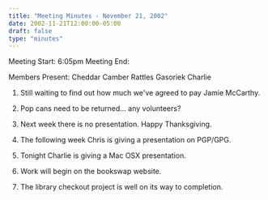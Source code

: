 ```yaml
---
title: "Meeting Minutes - November 21, 2002"
date: 2002-11-21T12:00:00-05:00
draft: false
type: "minutes"
---
```


Meeting Start: 6:05pm Meeting End: </p><p>
Members Present: Cheddar Camber Rattles Gasoriek Charlie </p><p>
1. Still waiting to find out how much we've agreed to pay Jamie McCarthy. </p><p>
2. Pop cans need to be returned... any volunteers? </p><p>
3. Next week there is no presentation. Happy Thanksgiving. </p><p>
4. The following week Chris is giving a presentation on PGP/GPG. </p><p>
5. Tonight Charlie is giving a Mac OSX presentation. </p><p>
6. Work will begin on the bookswap website. </p><p>
7. The library checkout project is well on its way to completion.</p>
